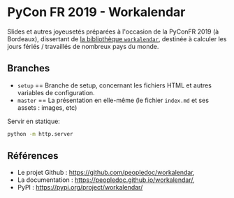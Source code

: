 # PyCon FR 2019 - Workalendar

Slides et autres joyeusetés préparées à l'occasion de la PyConFR 2019 (à Bordeaux), dissertant de [la bibliothèque ``workalendar``](https://github.com/peopledoc/workalendar), destinée à calculer les jours fériés / travaillés de nombreux pays du monde.

## Branches

* ``setup`` == Branche de setup, concernant les fichiers HTML et autres variables de configuration.
* ``master`` == La présentation en elle-même (le fichier ``index.md`` et ses assets : images, etc)

Servir en statique:

```sh
python -m http.server
```

## Références

* Le projet Github : <https://github.com/peopledoc/workalendar>,
* La documentation : <https://peopledoc.github.io/workalendar/>,
* PyPI : <https://pypi.org/project/workalendar/>
